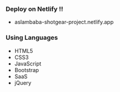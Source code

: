 ### Deploy on Netlify !!
- aslambaba-shotgear-project.netlify.app

### Using Languages
- HTML5
- CSS3
- JavaScript
- Bootstrap
- SaaS
- jQuery